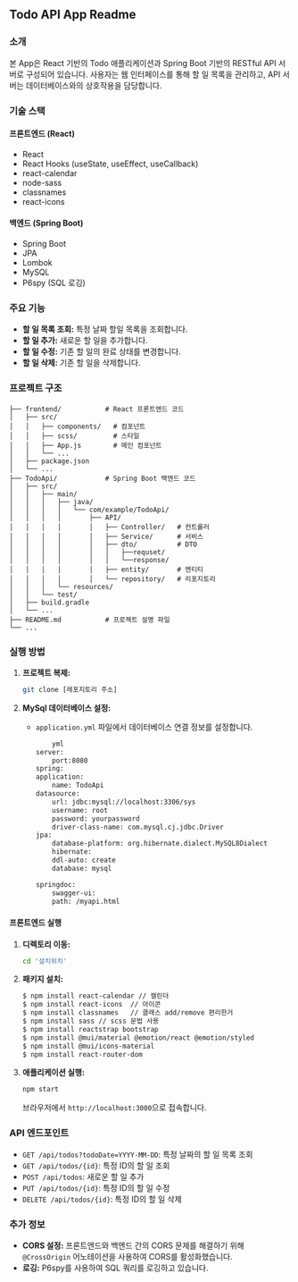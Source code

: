 
## Todo API App Readme

### 소개

본 App은 React 기반의 Todo 애플리케이션과 Spring Boot 기반의 RESTful API 서버로 구성되어 있습니다. 사용자는 웹 인터페이스를 통해 할 일 목록을 관리하고, API 서버는 데이터베이스와의 상호작용을 담당합니다.

### 기술 스택

#### 프론트엔드 (React)

*   React
*   React Hooks (useState, useEffect, useCallback)
*   react-calendar
*   node-sass
*   classnames
*   react-icons

#### 백엔드 (Spring Boot)

*   Spring Boot
*   JPA
*   Lombok
*   MySQL
*   P6spy (SQL 로깅)

### 주요 기능

*   **할 일 목록 조회:** 특정 날짜 할일 목록을 조회합니다.
*   **할 일 추가:** 새로운 할 일을 추가합니다.
*   **할 일 수정:** 기존 할 일의 완료 상태를 변경합니다.
*   **할 일 삭제:** 기존 할 일을 삭제합니다.

### 프로젝트 구조

```
├── frontend/           # React 프론트엔드 코드
│   ├── src/
│   │   ├── components/   # 컴포넌트
│   │   ├── scss/         # 스타일
│   │   ├── App.js        # 메인 컴포넌트
│   │   └── ...
│   ├── package.json
│   └── ...
├── TodoApi/            # Spring Boot 백엔드 코드
│   ├── src/
│   │   ├── main/
│   │   │   ├── java/
│   │   │   │   └── com/example/TodoApi/
│   │   │   │       ├── API/
│   │   │   │       │   ├── Controller/   # 컨트롤러
│   │   │   │       │   ├── Service/      # 서비스
│   │   │   │       │   ├── dto/          # DTO
│   │   │   │       │   │   ├──requset/
│   │   │   │       │   │   └──response/
│   │   │   │       │   ├── entity/       # 엔티티
│   │   │   │       │   └── repository/   # 리포지토리
│   │   │   └── resources/
│   │   └── test/
│   ├── build.gradle  
│   └── ...
├── README.md           # 프로젝트 설명 파일
└── ...
```

### 실행 방법

1.  **프로젝트 복제:**

    ```bash
    git clone [레포지토리 주소]
    ```

2.  **MySql 데이터베이스 설정:**
    *  `application.yml` 파일에서 데이터베이스 연결 정보를 설정합니다.

        ```bash
            yml
        server:
            port:8080
        spring:
        application:
            name: TodoApi
        datasource:
            url: jdbc:mysql://localhost:3306/sys
            username: root
            password: yourpassword
            driver-class-name: com.mysql.cj.jdbc.Driver
        jpa:
            database-platform: org.hibernate.dialect.MySQL8Dialect
            hibernate:
            ddl-auto: create
            database: mysql

        springdoc:
            swagger-ui:
            path: /myapi.html
        ```


#### 프론트엔드 실행

1.  **디렉토리 이동:**

    ```bash
    cd '설치위치'
    ```

2.  **패키지 설치:**

    ```bash
    $ npm install react-calendar // 캘린더
    $ npm install react-icons  // 아이콘
    $ npm install classnames   // 클래스 add/remove 편리한거
    $ npm install sass // scss 문법 사용
    $ npm install reactstrap bootstrap
    $ npm install @mui/material @emotion/react @emotion/styled
    $ npm install @mui/icons-material
    $ npm install react-router-dom
    ```

3.  **애플리케이션 실행:**

    ```bash
    npm start
    ```

    브라우저에서 `http://localhost:3000`으로 접속합니다.

### API 엔드포인트

*   `GET /api/todos?todoDate=YYYY-MM-DD`: 특정 날짜의 할 일 목록 조회
*   `GET /api/todos/{id}`: 특정 ID의 할 일 조회
*   `POST /api/todos`: 새로운 할 일 추가
*   `PUT /api/todos/{id}`: 특정 ID의 할 일 수정
*   `DELETE /api/todos/{id}`: 특정 ID의 할 일 삭제

### 추가 정보

*   **CORS 설정:** 프론트엔드와 백엔드 간의 CORS 문제를 해결하기 위해 `@CrossOrigin` 어노테이션을 사용하여 CORS를 활성화했습니다.
*   **로깅:** P6spy를 사용하여 SQL 쿼리를 로깅하고 있습니다.